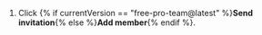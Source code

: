 1. Click {% if currentVersion == "free-pro-team@latest" %}**Send invitation**{% else %}**Add member**{% endif %}.
